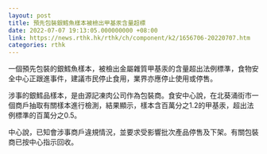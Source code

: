 ```yaml
---
layout: post
title: 預先包裝銀鱈魚樣本被檢出甲基汞含量超標
date: 2022-07-07 19:13:05.000000000 +08:00
link: https://news.rthk.hk/rthk/ch/component/k2/1656706-20220707.htm
categories: rthk
---
```


一個預先包裝的銀鱈魚樣本，被檢出金屬雜質甲基汞的含量超出法例標準，食物安全中心正跟進事件，建議市民停止食用，業界亦應停止使用或停售。

涉事的銀鱈品樣本，是由源記凍肉公司作為包裝商。食安中心說，在北葵涌街市一個商戶抽取有關樣本進行檢測，結果顯示，樣本含百萬分之1.2的甲基汞，超出法例標準的百萬分之0.5。

中心說，已知會涉事商戶違規情況，並要求受影響批次產品停售及下架。有關包裝商已按中心指示回收。
